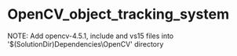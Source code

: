# OpenCV_object_tracking_system
NOTE:
Add opencv-4.5.1, include and vs15 files into '$(SolutionDir)Dependencies\OpenCV' directory
